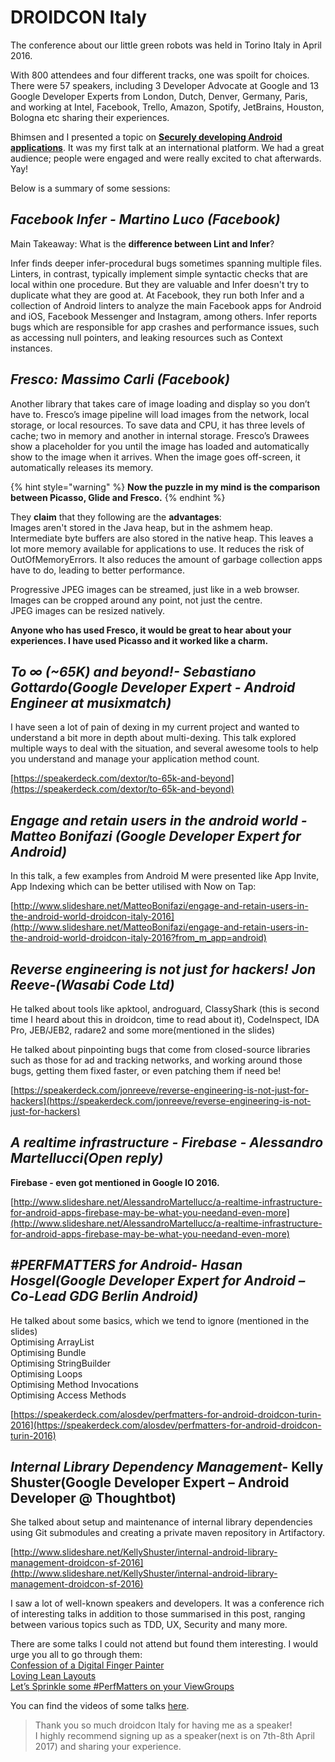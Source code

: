 # DROIDCON Italy

The conference about our little green robots was held in Torino Italy in April 2016.

With 800 attendees and four different tracks, one was spoilt for choices. There were 57 speakers, including 3 Developer Advocate at Google and 13 Google Developer Experts from London, Dutch, Denver, Germany, Paris, and working at Intel, Facebook, Trello, Amazon, Spotify, JetBrains, Houston, Bologna etc sharing their experiences.

Bhimsen and I presented a topic on [**Securely developing Android applications**](https://speakerdeck.com/nazneen/who-do-you-think-owns-your-android-application-1). It was my first talk at an international platform. We had a great audience; people were engaged and were really excited to chat afterwards. Yay!

Below is a summary of some sessions:

## _Facebook Infer - Martino Luco \(Facebook\)_

Main Takeaway: What is the **difference between Lint and Infer**?

Infer finds deeper infer-procedural bugs sometimes spanning multiple files. Linters, in contrast, typically implement simple syntactic checks that are local within one procedure. But they are valuable and Infer doesn't try to duplicate what they are good at. At Facebook, they run both Infer and a collection of Android linters to analyze the main Facebook apps for Android and iOS, Facebook Messenger and Instagram, among others. Infer reports bugs which are responsible for app crashes and performance issues, such as accessing null pointers, and leaking resources such as Context instances.

## _Fresco:  Massimo Carli \(Facebook\)_

Another library that takes care of image loading and display so you don’t have to. Fresco’s image pipeline will load images from the network, local storage, or local resources. To save data and CPU, it has three levels of cache; two in memory and another in internal storage. Fresco’s Drawees show a placeholder for you until the image has loaded and automatically show to the image when it arrives. When the image goes off-screen, it automatically releases its memory.

{% hint style="warning" %}
**Now the puzzle in my mind is the comparison between Picasso, Glide and Fresco.**
{% endhint %}

They **claim** that they following are the **advantages**:  
Images aren't stored in the Java heap, but in the ashmem heap. Intermediate byte buffers are also stored in the native heap. This leaves a lot more memory available for applications to use. It reduces the risk of OutOfMemoryErrors. It also reduces the amount of garbage collection apps have to do, leading to better performance.

Progressive JPEG images can be streamed, just like in a web browser.  
Images can be cropped around any point, not just the centre.  
JPEG images can be resized natively.

**Anyone who has used Fresco, it would be great to hear about your experiences. I have used Picasso and it worked like a charm.**

## _To ∞ \(~65K\) and beyond!- Sebastiano Gottardo\(Google Developer Expert - Android Engineer at musixmatch\)_

I have seen a lot of pain of dexing in my current project and wanted to understand a bit more in depth about multi-dexing. This talk explored multiple ways to deal with the situation, and several awesome tools to help you understand and manage your application method count.

[https://speakerdeck.com/dextor/to-65k-and-beyond](https://speakerdeck.com/dextor/to-65k-and-beyond)

## _Engage and retain users in the android world - Matteo Bonifazi \(Google Developer Expert for Android\)_

In this talk, a few examples from Android M were presented like App Invite, App Indexing which can be better utilised with Now on Tap:

[http://www.slideshare.net/MatteoBonifazi/engage-and-retain-users-in-the-android-world-droidcon-italy-2016](http://www.slideshare.net/MatteoBonifazi/engage-and-retain-users-in-the-android-world-droidcon-italy-2016?from_m_app=android)

## _Reverse engineering is not just for hackers! Jon Reeve-\(Wasabi Code Ltd\)_

He talked about tools like apktool, androguard, ClassyShark \(this is second time I heard about this in droidcon, time to read about it\), CodeInspect, IDA Pro, JEB/JEB2, radare2 and some more\(mentioned in the slides\)

He talked about pinpointing bugs that come from closed-source libraries such as those for ad and tracking networks, and working around those bugs, getting them fixed faster, or even patching them if need be!

[https://speakerdeck.com/jonreeve/reverse-engineering-is-not-just-for-hackers](https://speakerdeck.com/jonreeve/reverse-engineering-is-not-just-for-hackers)

## _A realtime infrastructure - Firebase - Alessandro Martellucci\(Open reply\)_

**Firebase - even got mentioned in Google IO 2016.**

[http://www.slideshare.net/AlessandroMartellucc/a-realtime-infrastructure-for-android-apps-firebase-may-be-what-you-needand-even-more](http://www.slideshare.net/AlessandroMartellucc/a-realtime-infrastructure-for-android-apps-firebase-may-be-what-you-needand-even-more)

## _\#PERFMATTERS for Android- Hasan Hosgel\(Google Developer Expert for Android – Co-Lead GDG Berlin Android\)_

He talked about some basics, which we tend to ignore \(mentioned in the slides\)  
Optimising ArrayList  
Optimising Bundle  
Optimising StringBuilder  
Optimising Loops  
Optimising Method Invocations  
Optimising Access Methods

[https://speakerdeck.com/alosdev/perfmatters-for-android-droidcon-turin-2016](https://speakerdeck.com/alosdev/perfmatters-for-android-droidcon-turin-2016)

## _Internal Library Dependency Management-_ Kelly Shuster\(Google Developer Expert – Android Developer @ Thoughtbot\)

She talked about setup and maintenance of internal library dependencies using Git submodules and creating a private maven repository in Artifactory.

[http://www.slideshare.net/KellyShuster/internal-android-library-management-droidcon-sf-2016](http://www.slideshare.net/KellyShuster/internal-android-library-management-droidcon-sf-2016)

I saw a lot of well-known speakers and developers. It was a conference rich of interesting talks in addition to those summarised in this post, ranging between various topics such as TDD, UX, Security and many more.

There are some talks I could not attend but found them interesting. I would urge you all to go through them:  
[Confession of a Digital Finger Painter](https://www.youtube.com/watch?v=21ZB-ULVJSg)  
[Loving Lean Layouts](https://www.youtube.com/watch?v=9bfNUdgoSCU)  
[Let’s Sprinkle some \#PerfMatters on your ViewGroups](https://www.youtube.com/watch?v=fEtyhj74JhU)

You can find the videos of some talks [here](https://www.youtube.com/channel/UC9f8652addezs8ZUuKPB4Ow/videos?sort=dd&flow=grid&view=0).

> Thank you so much droidcon Italy for having me as a speaker!  
> I highly recommend signing up as a speaker\(next is on 7th-8th April 2017\) and sharing your experience.

